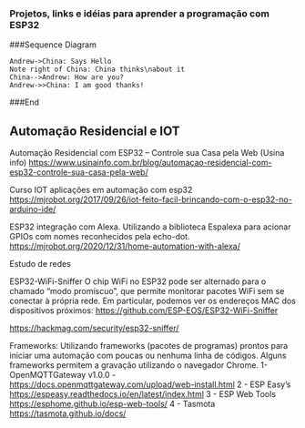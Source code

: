 ### Projetos, links e idéias para aprender a programação com ESP32

###Sequence Diagram
                    
```seq
Andrew->China: Says Hello 
Note right of China: China thinks\nabout it 
China-->Andrew: How are you? 
Andrew->>China: I am good thanks!
```

###End

## Automação Residencial e IOT
Automação Residencial com ESP32 – Controle sua Casa pela Web (Usina info)
https://www.usinainfo.com.br/blog/automacao-residencial-com-esp32-controle-sua-casa-pela-web/

Curso IOT aplicações em automação com esp32
https://mjrobot.org/2017/09/26/iot-feito-facil-brincando-com-o-esp32-no-arduino-ide/

ESP32 integração com Alexa. Utilizando a biblioteca Espalexa para acionar GPIOs com nomes reconhecidos pela echo-dot.
https://mjrobot.org/2020/12/31/home-automation-with-alexa/



Estudo de redes

ESP32-WiFi-Sniffer
O chip WiFi no ESP32 pode ser alternado para o chamado “modo promíscuo”, que permite monitorar pacotes WiFi sem se conectar à própria rede. Em particular, podemos ver os endereços MAC dos dispositivos próximos:
https://github.com/ESP-EOS/ESP32-WiFi-Sniffer

https://hackmag.com/security/esp32-sniffer/

Frameworks:
Utilizando frameworks (pacotes de programas) prontos para iniciar uma automação com poucas ou nenhuma linha de códigos. Alguns frameworks permitem a gravação utilizando o navegador Chrome.
1- OpenMQTTGateway v1.0.0 - https://docs.openmqttgateway.com/upload/web-install.html
2 - ESP Easy’s https://espeasy.readthedocs.io/en/latest/index.html
3 - ESP Web Tools https://esphome.github.io/esp-web-tools/ 
4 - Tasmota https://tasmota.github.io/docs/


